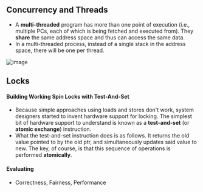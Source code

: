 ## Concurrency and Threads
* A **multi-threaded** program has more than one point of execution (i.e., multiple PCs, each of which is being fetched and executed from). They **share** the same address space and thus can access the same data.
* In a multi-threaded process, instead of a single stack in the address space, there will be one per thread.

![image](https://user-images.githubusercontent.com/46720890/119263462-b4e05a00-bc11-11eb-9fcd-82764f1de8dc.png)

## Locks
#### Building Working Spin Locks with Test-And-Set
* Because simple approaches using loads and stores don't work, system designers started to invent hardware support for locking. The simplest bit of hardware support to understand is known as a **test-and-set** (or **atomic exchange**) instruction. 
* What the test-and-set instruction does is as follows. It returns the old value pointed to by the old ptr, and simultaneously updates said value to new. The key, of course, is that this sequence of operations is performed **atomically**.

#### Evaluating
* Correctness, Fairness, Performance
